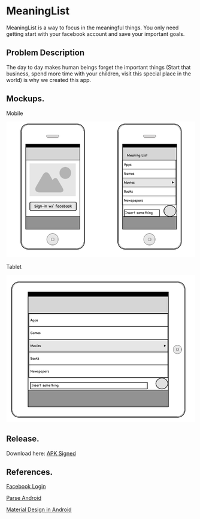# MeaningList

MeaningList is a way to focus in the meaningful things. You only need getting start with your facebook account and save your important goals.

## Problem Description

The day to day makes human beings forget the important things (Start that business, spend more time with your children, visit this special place in the world) is why we created this app.

## Mockups.

Mobile

![](/img/img_1.png)

Tablet

![](/img/img_2.png)

## Release.

Download here: <a href="http://j.mp/1Kr86HE" target="_blank">APK Signed</a>

## References.

<a href="https://developers.facebook.com/docs/facebook-login/android/v2.3" target="_blank">Facebook Login</a>

<a href="https://www.parse.com/docs/android_guide" target="_blank">Parse Android</a>

<a href="http://j.mp/1DO9mix" target="_blank">Material Design in Android</a>
